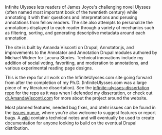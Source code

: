 Infinite Ulysses lets readers of James Joyce's challenging novel Ulysses (often named most important book of the twentieth century) while annotating it with their questions and interpretations and perusing annotations from fellow readers. The site also attempts to personalize the annotations displayed to each reader through a variety of mechanics such as filtering, sorting, and generating descriptive metadata around each annotation.

The site is built by Amanda Visconti on Drupal, Annotator.js, and improvements to the Annotator and Annotation Drupal modules authored by Michael Widner for Lacuna Stories. Technical innovations include my addition of social voting, favoriting, and moderation to annotations, and various experimental reading page designs.

This is the repo for all work on the InfiniteUlysses.com site going forward from after the completion of my Ph.D. (InfiniteUlysses.com was a large piece of my literature dissertation). See the [infinite-ulysses-dissertation repo](https://github.com/amandavisconti/infinite-ulysses-dissertation) for the repo as it was when I defended my dissertation, or check out [dr.AmandaVisconti.com](http://dr.amandavisconti.com) for more about the project around the website.

Most planned features, needed bug fixes, and otehr issues can be found in the [issues queue](https://github.com/amandavisconti/infinite-ulysses-public/issues), where you're also welcome to suggest features or report bugs.
A [wiki](https://github.com/amandavisconti/infinite-ulysses-public/wiki/Infinite-Ulysses-tech-wiki) contains technical notes and will eventually be used to create documentation for anyone looking to build on the eventual Drupal distribution.
